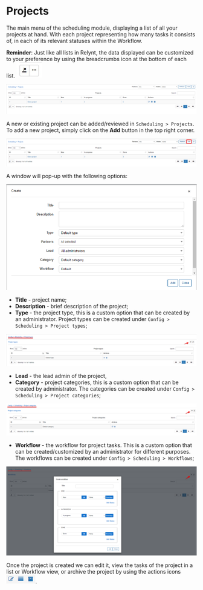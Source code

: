 Projects
======
The main menu of the scheduling module, displaying a list of all your projects at hand. With each project representing how many tasks it consists of, in each of its relevant statuses within the Workflow.

**Reminder**: Just like all lists in Relynt, the data displayed can be customized
to your preference by using the breadcrumbs icon at the bottom of each list. ![Content icon](content_icon.jpg)

![Projects table](projects_list.png)


A new or existing project can be added/reviewed in `Scheduling > Projects`. To add a new project, simply click on the **Add** button in the top right corner.

![Projects table](projects_table.png)

A window will pop-up with the following options:

![Projects table](add_project.png)

* **Title** - project name;
* **Description** - brief description of the project;
* **Type** - the project type, this is a custom option that can be created by an administrator. Project types can be created under `Config > Scheduling > Project types`;

![Projects config](project_types.png)

* **Lead** - the lead admin of the project,  
* **Category** - project categories, this is a custom option that can be created by administrator. The categories can be created under `Config > Scheduling > Project categories`;

![Projects config](project_category.png)

* **Workflow** - the workflow for project tasks. This is a custom option that can be created/customized by an administrator for different purposes. The workflows can be created under `Config > Scheduling > Workflows`;

![Projects config](project_workflows.png)

Once the project is created we can edit it, view the tasks of the project in a list or Workflow view, or archive the project by using the actions icons <icon class="image-icon">![action buttons](actions_project.png)</icon>.
